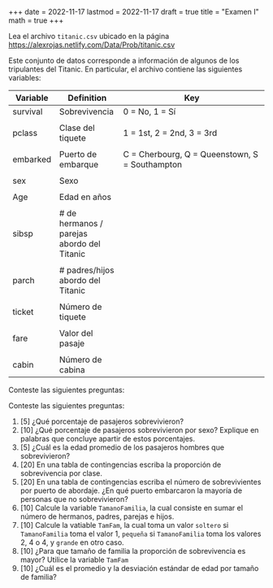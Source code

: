 +++
date      = 2022-11-17
lastmod   = 2022-11-17
draft     = true
title     = "Examen I"
math      = true
+++


Lea el archivo `titanic.csv` ubicado en la página https://alexrojas.netlify.com/Data/Prob/titanic.csv

Este conjunto de datos corresponde a información de algunos de los tripulantes del Titanic. En particular, el archivo contiene las siguientes variables:

<table>
<colgroup>
<col width="13%" />
<col width="25%" />
<col width="60%" />
</colgroup>
<thead>
<tr class="header">
<th>Variable</th>
<th>Definition</th>
<th>Key</th>
</tr>
</thead>
<tbody>
<tr class="odd">
<td>survival</td>
<td>Sobrevivencia</td>
<td>0 = No, 1 = Sí</td>
</tr>
<tr class="even">
<td></td>
<td></td>
</tr>
<tr class="odd">
<td>pclass</td>
<td>Clase del tiquete</td>
<td>1 = 1st, 2 = 2nd, 3 = 3rd</td>
</tr>
<tr class="even">
<td></td>
<td></td>
</tr>
<tr class="odd">
<td>embarked</td>
<td>Puerto de embarque</td>
<td>C = Cherbourg, Q = Queenstown, S = Southampton</td>
</tr>
<tr class="even">
<td></td>
<td></td>
</tr>
<tr class="odd">
<td>sex</td>
<td>Sexo</td>
<td></td>
</tr>
<tr class="even">
<td></td>
<td></td>
</tr>
<tr class="odd">
<td>Age</td>
<td>Edad en años</td>
</tr>
<tr class="even">
<td></td>
<td></td>
</tr>
<tr class="odd">
<td>sibsp</td>
<td># de hermanos / parejas abordo del Titanic</td>
</tr>
<tr class="even">
<td></td>
</tr>
<tr class="odd">
<td>parch</td>
<td># padres/hijos abordo del Titanic</td>
</tr>
<tr class="even">
<td></td>
</tr>
<tr class="odd">
<td>ticket</td>
<td>Número de tiquete</td>
</tr>
<tr class="even">
<td></td>
</tr>
<tr class="odd">
<td>fare</td>
<td>Valor del pasaje</td>
</tr>
<tr class="even">
<td></td>
</tr>
<tr class="odd">
<td>cabin</td>
<td>Número de cabina</td>
</tr>
</tbody>
</table>



Conteste las siguientes preguntas:

Conteste las siguientes preguntas:
1. [5] ¿Qué porcentaje de pasajeros sobrevivieron?
2. [10] ¿Qué porcentaje de pasajeros sobrevivieron por sexo? Explique en palabras que concluye apartir de estos porcentajes.
3. [5] ¿Cuál es la edad promedio de los pasajeros hombres que sobrevivieron?
4. [20] En una tabla de contingencias escriba la proporción de sobrevivencia por clase. 
5. [20] En una tabla de contingencias escriba el número de sobrevivientes por puerto de abordaje. ¿En qué puerto embarcaron la mayoría de personas que no sobrevivieron?
6. [10] Calcule la variable `TamanoFamilia`, la cual consiste en sumar el número de hermanos, padres, parejas e hijos. 
7. [10] Calcule la vatiable `TamFam`, la cual toma un valor `soltero` si `TamanoFamilia` toma el valor 1,  `pequeña` si `TamanoFamilia` toma los valores 2, 4 o 4, y `grande` en otro caso.
8. [10] ¿Para que tamaño de familia la proporción de sobrevivencia es mayor? Utilice la variable `TamFam`
9. [10] ¿Cuál es el promedio y la desviación estándar de edad por tamaño de familia?
